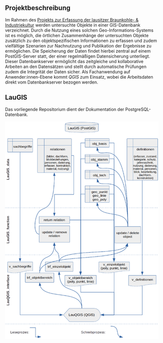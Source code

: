 ## Projektbeschreibung

Im Rahmen des [Projekts zur Erfassung der lausitzer Braunkohle- & Industriekultur](https://bldam-brandenburg.de/arbeitsbereiche/bau-und-kunstdenkmalpflege/forschungen-und-projekte/erfassungsprojekt-lausitz/) werden untersuchte Objekte in einer GIS-Datenbank verzeichnet. Durch die Nutzung eines solchen Geo-Informations-Systems ist es möglich, die örtlichen Zusammenhänge der untersuchten Objekte zusätzlich zu den objektspezifischen Informationen zu erfassen und zudem vielfältige Szenarien zur Nachnutzung und Publikation der Ergebnisse zu ermöglichen. Die Speicherung der Daten findet hierbei zentral auf einem PostGIS-Server statt, der einer regelmäßigen Datensicherung unterliegt. Dieser Datenbankserver ermöglicht das zeitgleiche und kollaborative Arbeiten an den Datensätzen und stellt durch automatische Prüfungen zudem die Integrität der Daten sicher. Als Fachanwendung auf Anwender:innen-Ebene kommt *QGIS* zum Einsatz, wobei die Arbeitsdaten direkt vom Datenbankserver bezogen werden.

## LauGIS

Das vorliegende Repositorium dient der Dokumentation der PostgreSQL-Datenbank.

![](.\Dokumentation\Datenbankschema_vereinfacht.png)
